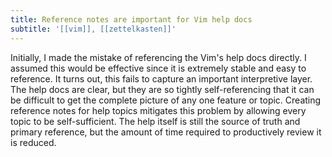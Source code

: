 ```yaml
---
title: Reference notes are important for Vim help docs
subtitle: '[[vim]], [[zettelkasten]]'
---
```


Initially, I made the mistake of referencing the Vim's help docs directly. I assumed this would be effective since it is extremely stable and easy to reference. It turns out, this fails to capture an important interpretive layer. The help docs are clear, but they are so tightly self-referencing that it can be difficult to get the complete picture of any one feature or topic. Creating reference notes for help topics mitigates this problem by allowing every topic to be self-sufficient. The help itself is still the source of truth and primary reference, but the amount of time required to productively review it is reduced.

